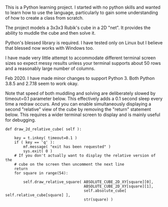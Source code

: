 This is a Python learning project.  I started with no python skills and wanted to learn how to
use the language, particularly to gain some understanding of how to create a class from scratch.

The project models a 3x3x3 Rubik's cube in a 2D "net".  It provides the ability to muddle the
cube and then solve it.

Python's blessed library is required.  I have tested only on Linux but I believe that blessed
now works with Windows too.

I have made very little attempt to accommodate different terminal screen sizes so expect messy
results unless your terminal supports about 50 rows and a reasonably large number of
columns.

Feb 2020.  I have made minor changes to support Python 3.  Both Python 3.8.5 and 2.7.18 seem
to work okay.

Note that speed of both muddling and solving are deliberately slowed by timeout=0.1 parameter
below.  This effectively adds a 0.1 second sleep every time a redraw occurs.  And you can enable
simultaneously displaying a second "relative" view of the cube by removing the "return" statement
below.  This requires a wider terminal screen to display and is mainly useful for debugging.

    def draw_2d_relative_cube( self ):

        key = t.inkey( timeout=0.1 )
        if ( key == 'q' ):
            mf.message( "exit has been requested" )
            sys.exit( 0 )
        # If you don't actually want to display the relative version of the
        # cube on the screen then uncomment the next line
        return
        for square in range(54):

            self.draw_relative_square( ABSOLUTE_CUBE_2D_XY[square][0],
                                       ABSOLUTE_CUBE_2D_XY[square][1],
                                       self.absolute_cube[ self.relative_cube[square] ],
                                       str(square) )
